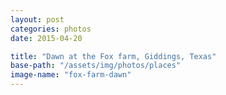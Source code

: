 ```yaml
---
layout: post
categories: photos
date: 2015-04-20

title: "Dawn at the Fox farm, Giddings, Texas"
base-path: "/assets/img/photos/places"
image-name: "fox-farm-dawn"
---
```

